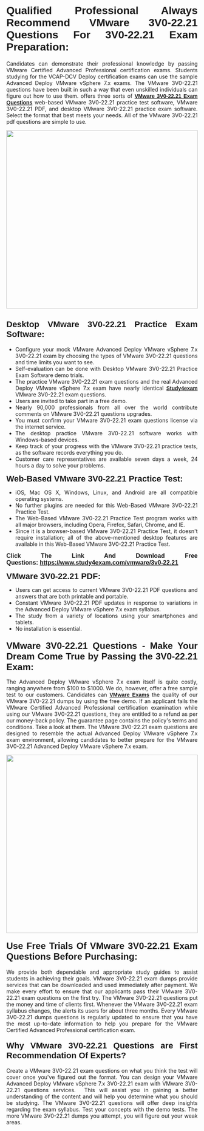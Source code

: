 <h1 style="text-align: justify;"><span style="font-family:Verdana,Geneva,sans-serif;"><strong>Qualified Professional Always Recommend VMware 3V0-22.21 Questions For 3V0-22.21 Exam Preparation:</strong></span></h1>

<p style="text-align: justify;">Candidates can demonstrate their professional knowledge by passing VMware Certified Advanced Professional certification exams. Students studying for the VCAP-DCV Deploy certification exams can use the sample Advanced Deploy VMware vSphere 7.x exams. The VMware 3V0-22.21 questions have been built in such a way that even unskilled individuals can figure out how to use them. offers three sorts of <a href="https://www.study4exam.com/vmware/3v0-22.21" target="_blank"><span style="font-family:Verdana,Geneva,sans-serif;"><strong>VMware 3V0-22.21 Exam Questions</strong></span></a> web-based VMware 3V0-22.21 practice test software, VMware 3V0-22.21 PDF, and desktop VMware 3V0-22.21 practice exam software. Select the format that best meets your needs. All of the VMware 3V0-22.21 pdf questions are simple to use.</p>

<p style="text-align: justify;"><a href="https://www.study4exam.com/vmware/3v0-22.21"><img alt="" src="https://www.thequestionanswers.com/wp-content/uploads/2022/02/imgpsh_fullsize_anim-1.webp" style="width: 100%; height: 470px;" /></a></p>

<h2 style="text-align: justify;"><span style="font-family:Verdana,Geneva,sans-serif;"><strong><span style="font-size:22px;">Desktop VMware 3V0-22.21 Practice Exam Software:</span></strong></span></h2>

<ul>
	<li style="text-align: justify;">Configure your mock VMware Advanced Deploy VMware vSphere 7.x 3V0-22.21 exam by choosing the types of VMware 3V0-22.21 questions and time limits you want to see.</li>
	<li style="text-align: justify;">Self-evaluation can be done with Desktop VMware 3V0-22.21 Practice Exam Software demo trials.</li>
	<li style="text-align: justify;">The practice VMware 3V0-22.21 exam questions and the real Advanced Deploy VMware vSphere 7.x exam have nearly identical <a href="https://www.study4exam.com/" target="_blank"><span style="font-family:Verdana,Geneva,sans-serif;"><strong>Study4exam</strong></span></a> VMware 3V0-22.21 exam questions.</li>
	<li style="text-align: justify;">Users are invited to take part in a free demo.</li>
	<li style="text-align: justify;">Nearly 90,000 professionals from all over the world contribute comments on VMware 3V0-22.21 questions upgrades.</li>
	<li style="text-align: justify;">You must confirm your VMware 3V0-22.21 exam questions license via the internet service.</li>
	<li style="text-align: justify;">The desktop practice VMware 3V0-22.21 software works with Windows-based devices.</li>
	<li style="text-align: justify;">Keep track of your progress with the VMware 3V0-22.21 practice tests, as the software records everything you do.</li>
	<li style="text-align: justify;">Customer care representatives are available seven days a week, 24 hours a day to solve your problems.</li>
</ul>

<p style="text-align: justify;"><strong><span style="font-size:22px;"><span style="font-family:Verdana,Geneva,sans-serif;">Web-Based VMware 3V0-22.21 Practice Test:</span></span></strong></p>

<ul>
	<li style="text-align: justify;">iOS, Mac OS X, Windows, Linux, and Android are all compatible operating systems.</li>
	<li style="text-align: justify;">No further plugins are needed for this Web-Based VMware 3V0-22.21 Practice Test.</li>
	<li style="text-align: justify;">The Web-Based VMware 3V0-22.21 Practice Test program works with all major browsers, including Opera, Firefox, Safari, Chrome, and IE.</li>
	<li style="text-align: justify;">Since it is a browser-based VMware 3V0-22.21 Practice Test, it doesn't require installation; all of the above-mentioned desktop features are available in this Web-Based VMware 3V0-22.21 Practice Test.</li>
</ul>

<p style="text-align: justify;"><span style="font-size:16px;"><span style="font-family:Tahoma,Geneva,sans-serif;"><strong>Click The Link And Download Free Questions:</strong> <strong><a href="https://www.study4exam.com/vmware/3v0-22.21" target="_blank">https://www.study4exam.com/vmware/3v0-22.21</a></strong></span></span></p>

<p style="text-align: justify;"><strong><span style="font-size:22px;"><span style="font-family:Verdana,Geneva,sans-serif;">VMware 3V0-22.21 PDF:</span></span></strong></p>

<ul>
	<li style="text-align: justify;">Users can get access to current VMware 3V0-22.21 PDF questions and answers that are both printable and portable.</li>
	<li style="text-align: justify;">Constant VMware 3V0-22.21 PDF updates in response to variations in the Advanced Deploy VMware vSphere 7.x exam syllabus.</li>
	<li style="text-align: justify;">The study from a variety of locations using your smartphones and tablets.</li>
	<li style="text-align: justify;">No installation is essential.</li>
</ul>

<h3 style="text-align: justify;"><span style="font-family:Verdana,Geneva,sans-serif;"><strong><span style="font-size:24px;">VMware 3V0-22.21 Questions - Make Your Dream Come True by Passing the 3V0-22.21 Exam:</span></strong></span></h3>

<p style="text-align: justify;">The Advanced Deploy VMware vSphere 7.x exam itself is quite costly, ranging anywhere from $100 to $1000. We do, however, offer a free sample test to our customers. Candidates can <a href="https://www.study4exam.com/vmware-exams" target="_blank"><span style="font-family:Verdana,Geneva,sans-serif;"><strong>VMware Exams</strong></span></a> the quality of our VMware 3V0-22.21 dumps by using the free demo. If an applicant fails the VMware Certified Advanced Professional certification examination while using our VMware 3V0-22.21 questions, they are entitled to a refund as per our money-back policy. The guarantee page contains the policy's terms and conditions. Take a look at them. The VMware 3V0-22.21 exam questions are designed to resemble the actual Advanced Deploy VMware vSphere 7.x exam environment, allowing candidates to better prepare for the VMware 3V0-22.21 Advanced Deploy VMware vSphere 7.x exam.</p>

<p style="text-align: center;"><a href="https://www.study4exam.com/vmware/3v0-22.21"><img alt="" src="https://www.thequestionanswers.com/wp-content/uploads/2022/02/imgpsh_fullsize_anim.webp" style="width: 100%; height: 470px;" /></a></p>

<h4 style="text-align: justify;"><span style="font-family:Verdana,Geneva,sans-serif;"><strong><span style="font-size:24px;">Use Free Trials Of VMware 3V0-22.21 Exam Questions Before Purchasing:</span></strong></span></h4>

<p style="text-align: justify;">We provide both dependable and appropriate study guides to assist students in achieving their goals. VMware 3V0-22.21 exam dumps provide services that can be downloaded and used immediately after payment. We make every effort to ensure that our applicants pass their VMware 3V0-22.21 exam questions on the first try. The VMware 3V0-22.21 questions put the money and time of clients first. Whenever the VMware 3V0-22.21 exam syllabus changes, the alerts its users for about three months. Every VMware 3V0-22.21 dumps questions is regularly updated to ensure that you have the most up-to-date information to help you prepare for the VMware Certified Advanced Professional certification exam.</p>

<h4 style="text-align: justify;"><strong><span style="font-family:Verdana,Geneva,sans-serif;"><span style="font-size:22px;">Why VMware 3V0-22.21 Questions are First Recommendation Of Experts?</span></span></strong></h4>

<p style="text-align: justify;">Create a VMware 3V0-22.21 exam questions on what you think the test will cover once you've figured out the format. You can design your VMware Advanced Deploy VMware vSphere 7.x 3V0-22.21 exam with VMware 3V0-22.21 questions services.  This will assist you in gaining a better understanding of the content and will help you determine what you should be studying. The VMware 3V0-22.21 questions will offer deep insights regarding the exam syllabus. Test your concepts with the demo tests. The more VMware 3V0-22.21 dumps you attempt, you will figure out your weak areas. </p>
